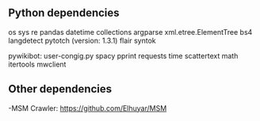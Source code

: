 ## Python dependencies
os
sys
re
pandas
datetime
collections
argparse
xml.etree.ElementTree
bs4 
langdetect 
pytotch (version: 1.3.1)
flair
syntok

pywikibot: user-congig.py
spacy
pprint
requests
time
scattertext
math
itertools
mwclient

## Other dependencies
-MSM Crawler: https://github.com/Elhuyar/MSM 

